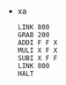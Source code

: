 - xa
    ```
    LINK 800
    GRAB 200
    ADDI F F X
    MULI X F X
    SUBI X F F
    LINK 800
    HALT
    ```
